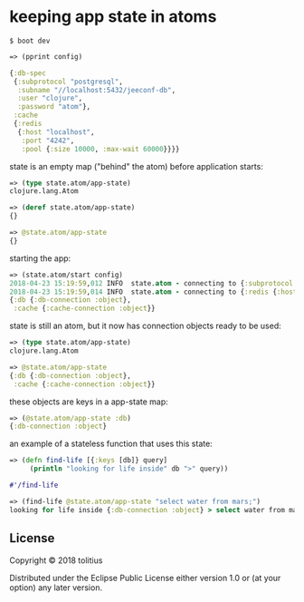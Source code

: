 # keeping app state in atoms

```
$ boot dev
```
```clojure
=> (pprint config)

{:db-spec
 {:subprotocol "postgresql",
  :subname "//localhost:5432/jeeconf-db",
  :user "clojure",
  :password "atom"},
 :cache
 {:redis
  {:host "localhost",
   :port "4242",
   :pool {:size 10000, :max-wait 60000}}}}
```

state is an empty map ("behind" the atom) before application starts:

```clojure
=> (type state.atom/app-state)
clojure.lang.Atom

=> (deref state.atom/app-state)
{}

=> @state.atom/app-state
{}
```

starting the app:

```clojure
=> (state.atom/start config)
2018-04-23 15:19:59,012 INFO  state.atom - connecting to {:subprotocol postgresql, :subname //localhost:5432/jeeconf-db, :user clojure, :password atom}
2018-04-23 15:19:59,014 INFO  state.atom - connecting to {:redis {:host localhost, :port 4242, :pool {:size 10000, :max-wait 60000}}}
{:db {:db-connection :object},
 :cache {:cache-connection :object}}
```

state is still an atom, but it now has connection objects ready to be used:

```clojure
=> (type state.atom/app-state)
clojure.lang.Atom

=> @state.atom/app-state
{:db {:db-connection :object},
 :cache {:cache-connection :object}}
```

these objects are keys in a app-state map:

```clojure
=> (@state.atom/app-state :db)
{:db-connection :object}
```

an example of a stateless function that uses this state:

```clojure
=> (defn find-life [{:keys [db]} query]
     (println "looking for life inside" db ">" query))

#'/find-life
```

```clojure
=> (find-life @state.atom/app-state "select water from mars;")
looking for life inside {:db-connection :object} > select water from mars;
```

## License

Copyright © 2018 tolitius

Distributed under the Eclipse Public License either version 1.0 or (at your option) any later version.
